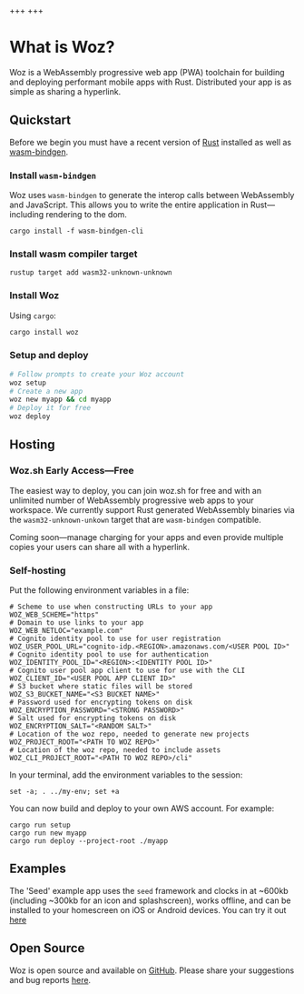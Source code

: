 +++
+++

# What is Woz?

Woz is a WebAssembly progressive web app (PWA) toolchain for building and deploying performant mobile apps with Rust. Distributed your app is as simple as sharing a hyperlink.

## Quickstart

Before we begin you must have a recent version of [Rust](https://www.rust-lang.org) installed as well as [wasm-bindgen](https://github.com/rustwasm/wasm-bindgen).

### Install `wasm-bindgen`

Woz uses `wasm-bindgen` to generate the interop calls between WebAssembly and JavaScript. This allows you to write the entire application in Rust—including rendering to the dom.

```
cargo install -f wasm-bindgen-cli
```

### Install wasm compiler target

```
rustup target add wasm32-unknown-unknown
```


### Install Woz

Using `cargo`:

```sh
cargo install woz
```

### Setup and deploy

```sh
# Follow prompts to create your Woz account
woz setup
# Create a new app
woz new myapp && cd myapp
# Deploy it for free
woz deploy
```

## Hosting

### Woz.sh Early Access—Free

The easiest way to deploy, you can join woz.sh for free and with an unlimited number of WebAssembly progressive web apps to your workspace. We currently support Rust generated WebAssembly binaries via the `wasm32-unknown-unkown` target that are `wasm-bindgen` compatible.

Coming soon—manage charging for your apps and even provide multiple copies your users can share all with a hyperlink.

### Self-hosting

Put the following environment variables in a file:

```
# Scheme to use when constructing URLs to your app
WOZ_WEB_SCHEME="https"
# Domain to use links to your app
WOZ_WEB_NETLOC="example.com"
# Cognito identity pool to use for user registration
WOZ_USER_POOL_URL="cognito-idp.<REGION>.amazonaws.com/<USER POOL ID>"
# Cognito identity pool to use for authentication
WOZ_IDENTITY_POOL_ID="<REGION>:<IDENTITY POOL ID>"
# Cognito user pool app client to use for use with the CLI
WOZ_CLIENT_ID="<USER POOL APP CLIENT ID>"
# S3 bucket where static files will be stored
WOZ_S3_BUCKET_NAME="<S3 BUCKET NAME>"
# Password used for encrypting tokens on disk
WOZ_ENCRYPTION_PASSWORD="<STRONG PASSWORD>"
# Salt used for encrypting tokens on disk
WOZ_ENCRYPTION_SALT="<RANDOM SALT>"
# Location of the woz repo, needed to generate new projects
WOZ_PROJECT_ROOT="<PATH TO WOZ REPO>"
# Location of the woz repo, needed to include assets
WOZ_CLI_PROJECT_ROOT="<PATH TO WOZ REPO>/cli"
```

In your terminal, add the environment variables to the session:

```
set -a; . ../my-env; set +a
```

You can now build and deploy to your own AWS account. For example:

```
cargo run setup
cargo run new myapp
cargo run deploy --project-root ./myapp
```

## Examples

The 'Seed' example app uses the `seed` framework and clocks in at ~600kb (including ~300kb for an icon and splashscreen), works offline, and can be installed to your homescreen on iOS or Android devices. You can try it out [here](https://woz.sh/us-west-2:f72ab923-2251-4e0d-925e-f3a4408ec70e/seed/index.html)

## Open Source

Woz is open source and available on [GitHub](https://github.com/alexkehayias/woz). Please share your suggestions and bug reports [here](https://github.com/alexkehayias/woz/issues).

